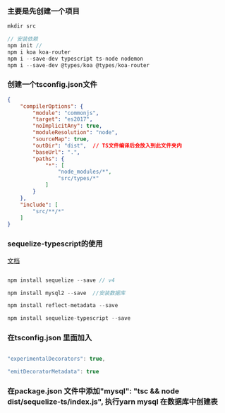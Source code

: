 ### 主要是先创建一个项目

```javascript
mkdir src

// 安装依赖
npm init //
npm i koa koa-router
npm i --save-dev typescript ts-node nodemon
npm i --save-dev @types/koa @types/koa-router

```

### 创建一个tsconfig.json文件

```json
{
    "compilerOptions": {
        "module": "commonjs",
        "target": "es2017",
        "noImplicitAny": true,
        "moduleResolution": "node",
        "sourceMap": true,
        "outDir": "dist",  // TS文件编译后会放入到此文件夹内
        "baseUrl": ".",
        "paths": {
            "*": [
                "node_modules/*",
                "src/types/*"
            ]
        }
    },
    "include": [
        "src/**/*"
    ]
}

```

### sequelize-typescript的使用

[文档](https://www.npmjs.com/package/sequelize-typescript)

``` javascript

npm install sequelize --save // v4

npm install mysql2 --save  //安装数据库

npm install reflect-metadata --save

npm install sequelize-typescript --save 

```
### 在tsconfig.json 里面加入 
```javascript

"experimentalDecorators": true,

"emitDecoratorMetadata": true

```

###  在package.json 文件中添加"mysql": "tsc && node dist/sequelize-ts/index.js",   执行yarn mysql  在数据库中创建表





